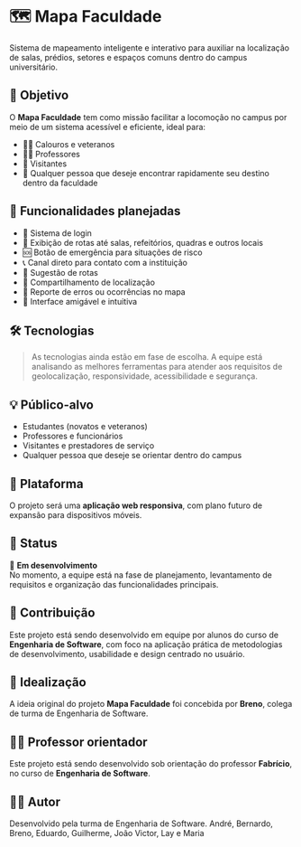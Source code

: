 # 🗺️ Mapa Faculdade

Sistema de mapeamento inteligente e interativo para auxiliar na localização de salas, prédios, setores e espaços comuns dentro do campus universitário.

## 🎯 Objetivo

O **Mapa Faculdade** tem como missão facilitar a locomoção no campus por meio de um sistema acessível e eficiente, ideal para:

- 🧑‍🎓 Calouros e veteranos
- 👩‍🏫 Professores
- 👥 Visitantes
- 📍 Qualquer pessoa que deseje encontrar rapidamente seu destino dentro da faculdade

## 🚀 Funcionalidades planejadas

- 🔐 Sistema de login
- 🧭 Exibição de rotas até salas, refeitórios, quadras e outros locais
- 🆘 Botão de emergência para situações de risco
- 📞 Canal direto para contato com a instituição
- 🧾 Sugestão de rotas
- 📍 Compartilhamento de localização
- 📣 Reporte de erros ou ocorrências no mapa
- 🧠 Interface amigável e intuitiva

## 🛠️ Tecnologias

> As tecnologias ainda estão em fase de escolha. A equipe está analisando as melhores ferramentas para atender aos requisitos de geolocalização, responsividade, acessibilidade e segurança.

## 💡 Público-alvo

- Estudantes (novatos e veteranos)
- Professores e funcionários
- Visitantes e prestadores de serviço
- Qualquer pessoa que deseje se orientar dentro do campus

## 📱 Plataforma

O projeto será uma **aplicação web responsiva**, com plano futuro de expansão para dispositivos móveis.

## 📌 Status

🚧 **Em desenvolvimento**  
No momento, a equipe está na fase de planejamento, levantamento de requisitos e organização das funcionalidades principais.

## 🤝 Contribuição

Este projeto está sendo desenvolvido em equipe por alunos do curso de **Engenharia de Software**, com foco na aplicação prática de metodologias de desenvolvimento, usabilidade e design centrado no usuário.

## 🧠 Idealização

A ideia original do projeto **Mapa Faculdade** foi concebida por **Breno**, colega de turma de Engenharia de Software.

## 🧑‍🏫 Professor orientador

Este projeto está sendo desenvolvido sob orientação do professor **Fabrício**, no curso de **Engenharia de Software**.

## 👨‍💻 Autor

Desenvolvido pela turma de Engenharia de Software.
André, Bernardo, Breno, Eduardo, Guilherme, João Victor, Lay e Maria
